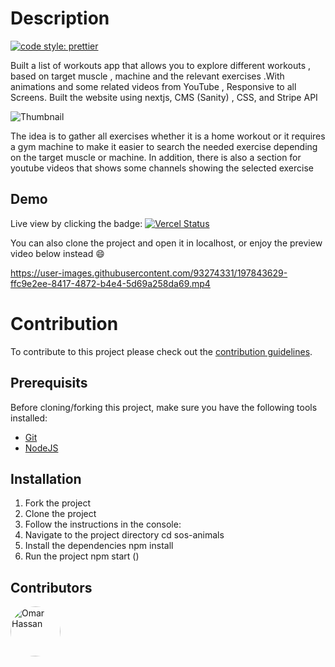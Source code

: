 # Description

[![code style: prettier](https://img.shields.io/badge/code_style-prettier-ff69b4.svg?style=flat-square)](https://github.com/prettier/prettier)

Built a list of workouts app that allows you to explore different workouts ,
based on target muscle , machine and the relevant exercises .With animations and some related videos from YouTube , Responsive to all Screens.
Built the website using nextjs, CMS (Sanity) , CSS, and Stripe API



![Thumbnail](https://user-images.githubusercontent.com/93274331/197845018-2a78bb4c-f322-4a07-9433-ec304da46c2b.png)

The idea is to gather all exercises whether it is a home workout or it requires
a gym machine to make it easier to search the needed exercise depending on the target muscle or machine.
In addition, there is also a section for youtube videos 
that shows some channels showing the selected exercise  



## Demo

Live view by clicking the badge: [![Vercel Status](https://img.shields.io/badge/Vercel-success-Green?logo=vercel)](https://react-fitness-app-peach.vercel.app/)

You can also clone the project and open it in localhost, or enjoy the preview
video below instead :smile:



https://user-images.githubusercontent.com/93274331/197843629-ffc9e2ee-8417-4872-b4e4-5d69a258da69.mp4


# Contribution

To contribute to this project please check out the [contribution guidelines]().

## Prerequisits

Before cloning/forking this project, make sure you have the following tools installed:

- [Git](https://git-scm.com/downloads)
- [NodeJS](https://nodejs.org/en/download/)

## Installation

1. Fork the project
2. Clone the project
3. Follow the instructions in the console:
4. Navigate to the project directory cd sos-animals
5. Install the dependencies npm install
6. Run the project npm start
()

## Contributors

[//]: contributor-faces

<a href="https://github.com/OmarHassan219"><img src="https://user-images.githubusercontent.com/93274331/197844576-742114a7-4a91-4af5-924e-9eb466f38498.jpg" title="Omar Hassan" width="80" height="80" style="border-radius:50%"></a>

[//]: contributor-faces
